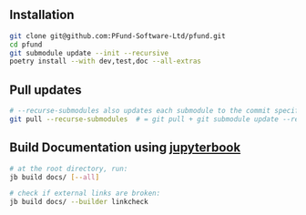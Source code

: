 ## Installation
```bash
git clone git@github.com:PFund-Software-Ltd/pfund.git
cd pfund
git submodule update --init --recursive
poetry install --with dev,test,doc --all-extras
```

## Pull updates
```bash
# --recurse-submodules also updates each submodule to the commit specified by the main repository,
git pull --recurse-submodules  # = git pull + git submodule update --recursive
```

## Build Documentation using [jupyterbook](https://jupyterbook.org/)
```bash
# at the root directory, run:
jb build docs/ [--all]

# check if external links are broken:
jb build docs/ --builder linkcheck
```